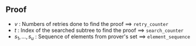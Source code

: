 ## Proof
- <a id="proof-v">$v$</a> : Numbers of retries done to find the proof $\implies$ `retry_counter`
- <a id="proof-t">$t$</a> : Index of the searched subtree to find the proof $\implies$ `search_counter`
- <a id="proof-slist">$s_1, \ldots, s_u$</a> : Sequence of elements from prover's set $\implies$ `element_sequence`
